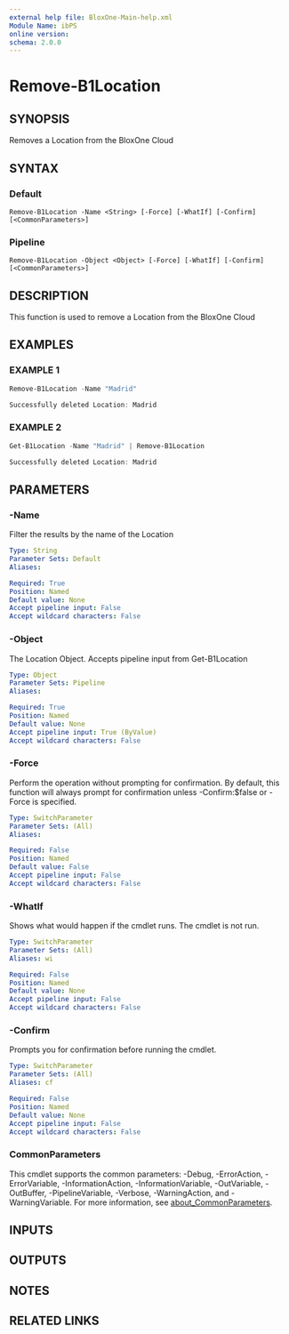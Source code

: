 ```yaml
---
external help file: BloxOne-Main-help.xml
Module Name: ibPS
online version:
schema: 2.0.0
---
```


# Remove-B1Location

## SYNOPSIS
Removes a Location from the BloxOne Cloud

## SYNTAX

### Default
```
Remove-B1Location -Name <String> [-Force] [-WhatIf] [-Confirm] [<CommonParameters>]
```

### Pipeline
```
Remove-B1Location -Object <Object> [-Force] [-WhatIf] [-Confirm] [<CommonParameters>]
```

## DESCRIPTION
This function is used to remove a Location from the BloxOne Cloud

## EXAMPLES

### EXAMPLE 1
```powershell
Remove-B1Location -Name "Madrid"

Successfully deleted Location: Madrid
```

### EXAMPLE 2
```powershell
Get-B1Location -Name "Madrid" | Remove-B1Location

Successfully deleted Location: Madrid
```

## PARAMETERS

### -Name
Filter the results by the name of the Location

```yaml
Type: String
Parameter Sets: Default
Aliases:

Required: True
Position: Named
Default value: None
Accept pipeline input: False
Accept wildcard characters: False
```

### -Object
The Location Object.
Accepts pipeline input from Get-B1Location

```yaml
Type: Object
Parameter Sets: Pipeline
Aliases:

Required: True
Position: Named
Default value: None
Accept pipeline input: True (ByValue)
Accept wildcard characters: False
```

### -Force
Perform the operation without prompting for confirmation.
By default, this function will always prompt for confirmation unless -Confirm:$false or -Force is specified.

```yaml
Type: SwitchParameter
Parameter Sets: (All)
Aliases:

Required: False
Position: Named
Default value: False
Accept pipeline input: False
Accept wildcard characters: False
```

### -WhatIf
Shows what would happen if the cmdlet runs.
The cmdlet is not run.

```yaml
Type: SwitchParameter
Parameter Sets: (All)
Aliases: wi

Required: False
Position: Named
Default value: None
Accept pipeline input: False
Accept wildcard characters: False
```

### -Confirm
Prompts you for confirmation before running the cmdlet.

```yaml
Type: SwitchParameter
Parameter Sets: (All)
Aliases: cf

Required: False
Position: Named
Default value: None
Accept pipeline input: False
Accept wildcard characters: False
```

### CommonParameters
This cmdlet supports the common parameters: -Debug, -ErrorAction, -ErrorVariable, -InformationAction, -InformationVariable, -OutVariable, -OutBuffer, -PipelineVariable, -Verbose, -WarningAction, and -WarningVariable. For more information, see [about_CommonParameters](http://go.microsoft.com/fwlink/?LinkID=113216).

## INPUTS

## OUTPUTS

## NOTES

## RELATED LINKS
